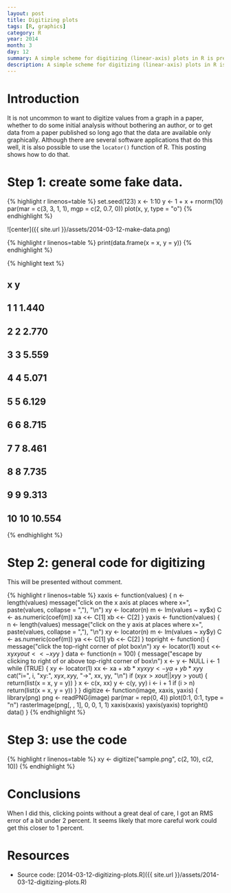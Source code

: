 ```yaml
---
layout: post
title: Digitizing plots
tags: [R, graphics]
category: R
year: 2014
month: 3
day: 12
summary: A simple scheme for digitizing (linear-axis) plots in R is presented.
description: A simple scheme for digitizing (linear-axis) plots in R is presented.
---
```


# Introduction

It is not uncommon to want to digitize values from a graph in a paper, whether to do some initial analysis without bothering an author, or to get data from a paper published so long ago that the data are available only graphically.  Although there are several software applications that do this well, it is also possible to use the ``locator()`` function of R.  This posting shows how to do that.


# Step 1: create some fake data.


{% highlight r linenos=table %}
set.seed(123)
x <- 1:10
y <- 1 + x + rnorm(10)
par(mar = c(3, 3, 1, 1), mgp = c(2, 0.7, 0))
plot(x, y, type = "o")
{% endhighlight %}

![center]({{ site.url }}/assets/2014-03-12-make-data.png) 

{% highlight r linenos=table %}
print(data.frame(x = x, y = y))
{% endhighlight %}



{% highlight text %}
##     x      y
## 1   1  1.440
## 2   2  2.770
## 3   3  5.559
## 4   4  5.071
## 5   5  6.129
## 6   6  8.715
## 7   7  8.461
## 8   8  7.735
## 9   9  9.313
## 10 10 10.554
{% endhighlight %}


# Step 2: general code for digitizing

This will be presented without comment.

{% highlight r linenos=table %}
xaxis <- function(values) {
    n <- length(values)
    message("click on the x axis at places where x=", paste(values, collapse = ","), 
        "\n")
    xy <- locator(n)
    m <- lm(values ~ xy$x)
    C <- as.numeric(coef(m))
    xa <<- C[1]
    xb <<- C[2]
}
yaxis <- function(values) {
    n <- length(values)
    message("click on the y axis at places where x=", paste(values, collapse = ","), 
        "\n")
    xy <- locator(n)
    m <- lm(values ~ xy$y)
    C <- as.numeric(coef(m))
    ya <<- C[1]
    yb <<- C[2]
}
topright <- function() {
    message("click the top-right corner of plot box\n")
    xy <- locator(1)
    xout <<- xy$x
    yout <<- xy$y
}
data <- function(n = 100) {
    message("escape by clicking to right of or above top-right corner of box\n")
    x <- y <- NULL
    i <- 1
    while (TRUE) {
        xy <- locator(1)
        xx <- xa + xb * xy$x
        yy <- ya + yb * xy$y
        cat("i=", i, "xy:", xy$x, xy$y, "->", xx, yy, "\n")
        if (xy$x > xout || xy$y > yout) {
            return(list(x = x, y = y))
        }
        x <- c(x, xx)
        y <- c(y, yy)
        i <- i + 1
        if (i > n) 
            return(list(x = x, y = y))
    }
}
digitize <- function(image, xaxis, yaxis) {
    library(png)
    png <- readPNG(image)
    par(mar = rep(0, 4))
    plot(0:1, 0:1, type = "n")
    rasterImage(png[, , 1], 0, 0, 1, 1)
    xaxis(xaxis)
    yaxis(yaxis)
    topright()
    data()
}
{% endhighlight %}


# Step 3: use the code


{% highlight r linenos=table %}
xy <- digitize("sample.png", c(2, 10), c(2, 10))
{% endhighlight %}


# Conclusions

When I did this, clicking points without a great deal of care, I got an RMS error of a bit under 2 percent.  It seems likely that more careful work could get this closer to 1 percent.

# Resources
* Source code: [2014-03-12-digitizing-plots.R]({{ site.url }}/assets/2014-03-12-digitizing-plots.R)
